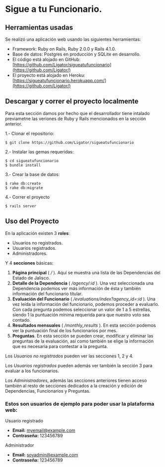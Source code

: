 
Sigue a tu Funcionario.
================================================================

Herramientas usadas
----------------------------------------------------------------

Se realizó una aplicación web usando las siguientes herramientas:

* Framework: Ruby on Rails, Ruby 2.0.0 y Rails 4.1.0.
* Base de datos: Postgres en producción y SQLite en desarrollo.
* El código está alojado en GitHub: [https://github.com/Ligator/sigueatufuncionario](https://github.com/Ligator/)
* El proyecto está alojado en Heroku: [https://sigueatufuncionario.herokuapp.com/](https://github.com/Ligator/)


Descargar y correr el proyecto localmente
----------------------------------------------------------------

Para esta sección damos por hecho que el desarrollador tiene intalado previametne las veriones de Ruby y Rails mencionados en la sección anterior.

1.- Clonar el repositorio:

```
$ git clone https://github.com/Ligator/sigueatufuncionario
```

2.- Instalar las gemas requeridas:

```
$ cd sigueatufuncionario
$ bundle install
```

3.- Crear la base de datos:

```
$ rake db:create
$ rake db:migrate
```

4.- Correr el proyecto

```
$ rails server
```

Uso del Proyecto
----------------------------------------------------------------

En la aplicación existen 3 **roles**: 

* Usuarios no registrados.
* Usuarios registrados.
* Administradores.

Y 4 **secciones** básicas:

1. **Página principal** ( */* ). Aquí se muestra una lista de las Dependencias del Estado de Jalisco.
2. **Detalle de la Dependencia** ( */agency/:id* ). Una vez seleccionada una Dependencia podemos ver más información de ésta y también información del funcionario titular.
3. **Evaluación del Funcionario** ( */evaluations/index?agency_id=:id* ). Una vez leída la información del funcionario, podemos proceder a evaluarlo. Con cada pregunta podemos seleccionar un valor de 1 a 5 estrellas, siendo 1 la puntuación mínima requerida para que nuestro voto sea contado.
4. **Resultados mensuales** ( */monthly_results* ). En esta sección podemos ver la puntuación final de los funcionarios por mes.
5. **Preguntas**. En esta sección se pueden crear, modificar y eliminar las preguntas de la evaluación, así como también se elige la información que es necesaria para contestar a la pregunta.

Los *Usuarios no registrados* pueden ver las secciones 1, 2 y 4.

Los *Usuarios registrados* pueden además ver también la sección 3 para evaluar a los funcionarios.

Los *Administradores*, además las secciones anteriores tienen acceso también al resto de secciones dedicados a la creación y edición de Dependencias, Funcionarios y Preguntas.

### Estos son usuarios de ejemplo para poder usar la plataforma web:

Usuario registrado

* **Email:** myemail@example.com
* **Contraseña:** 123456789

Administrador

* **Email:** soyadmin@example.com
* **Contraseña:** 123456789
